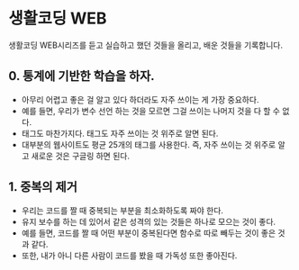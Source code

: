 # 생활코딩 WEB

생활코딩 WEB시리즈를 듣고 실습하고 했던 것들을 올리고, 배운 것들을 기록합니다.

## 0. 통계에 기반한 학습을 하자.
  - 아무리 어렵고 좋은 걸 알고 있다 하더라도 자주 쓰이는 게 가장 중요하다.
  - 예를 들면, 우리가 변수 선언 하는 것을 모르면 그걸 쓰이는 나머지 것을 다 할 수 없다.
  - 태그도 마찬가지다. 태그도 자주 쓰이는 것 위주로 알면 된다.
  - 대부분의 웹사이트도 평균 25개의 태그를 사용한다. 즉, 자주 쓰이는 것 위주로 알고 새로운 것은 구글링 하면 된다.

## 1. 중복의 제거
  - 우리는 코드를 짤 때 중복되는 부분을 최소화하도록 짜야 한다.
  - 유지 보수를 하는 데 있어서 같은 성격의 있는 것들은 하나로 모으는 것이 좋다.
  - 예를 들면, 코드를 짤 때 어떤 부분이 중복된다면 함수로 따로 빼두는 것이 좋은 것과 같다.
  - 또한, 내가 아니 다른 사람이 코드를 봤을 때 가독성 또한 좋아진다.
